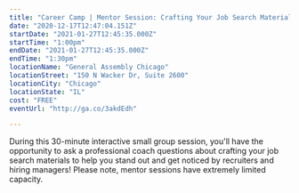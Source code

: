 ```yaml
---
title: "Career Camp | Mentor Session: Crafting Your Job Search Materials "
date: "2020-12-17T12:47:04.151Z"
startDate: "2021-01-27T12:45:35.000Z"
startTime: "1:00pm"
endDate: "2021-01-27T12:45:35.000Z"
endTime: "1:30pm"
locationName: "General Assembly Chicago"
locationStreet: "150 N Wacker Dr, Suite 2600"
locationCity: "Chicago"
locationState: "IL"
cost: "FREE"
eventUrl: "http://ga.co/3akdEdh"

---
```


During this 30-minute interactive small group session, you'll have the opportunity to ask a professional coach questions about crafting your job search materials to help you stand out and get noticed by recruiters and hiring managers! Please note, mentor sessions have extremely limited capacity.


